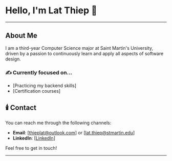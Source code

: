 # Hello, I'm Lat Thiep 👋

---

## About Me

I am a third-year Computer Science major at Saint Martin's University, driven by a passion to continuously learn and apply all aspects of software design.

### ✍️ Currently focused on...

- [Practicing my backend skills]
- [Certification courses]

## 🕯️ Contact

You can reach me through the following channels:

- **Email**: [thieplat@outlook.com] or [lat.thiep@stmartin.edu]
- **LinkedIn**: [[LinkedIn](https://www.linkedin.com/in/lat-thiep-58b1b1285/)]

Feel free to get in touch!
****
<!---
lthiep/lthiep is a ✨ special ✨ repository because its `README.md` (this file) appears on your GitHub profile.
You can click the Preview link to take a look at your changes.
--->
